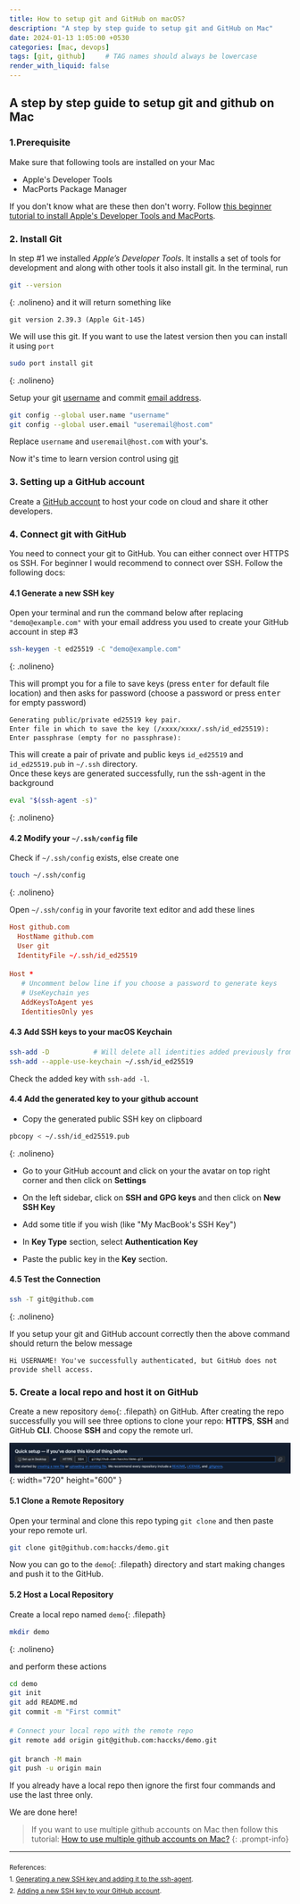 ```yaml
---
title: How to setup git and GitHub on macOS?
description: "A step by step guide to setup git and GitHub on Mac"
date: 2024-01-13 1:05:00 +0530
categories: [mac, devops]
tags: [git, github]     # TAG names should always be lowercase
render_with_liquid: false
---
```


## A step by step guide to setup git and github on Mac

### 1.Prerequisite

Make sure that following tools are installed on your Mac

+ Apple's Developer Tools
+ MacPorts Package Manager

If you don't know what are these then don't worry. Follow [this beginner tutorial to  install Apple's Developer Tools and MacPorts](https://www.haccks.com/posts/macports-install-and-usage/).

### 2. Install Git

In step #1 we installed *Apple’s Developer Tools*. It installs a set of tools for development and along with other tools it also install git. In the terminal, run 

```bash
git --version
```
{: .nolineno}
and it will return something like  

```
git version 2.39.3 (Apple Git-145)
```

We will use this git. If you want to use the latest version then you can install it using `port`  

```bash
sudo port install git
```
{: .nolineno}

Setup your git [username](https://docs.github.com/en/get-started/getting-started-with-git/setting-your-username-in-git) and commit [email address](https://docs.github.com/en/account-and-profile/setting-up-and-managing-your-personal-account-on-github/managing-email-preferences/setting-your-commit-email-address).

```bash
git config --global user.name "username"
git config --global user.email "useremail@host.com"
```

Replace `username` and `useremail@host.com` with your's.

Now it's time to learn version control using [git](https://rogerdudler.github.io/git-guide/)

### 3. Setting up a GitHub account

Create a [GitHub account](https://github.com/) to host your code on cloud and share it other developers.  

### 4. Connect git with GitHub

You need to connect your git to GitHub. You can either connect over HTTPS os SSH. For beginner I would recommend to connect over SSH. Follow the following docs:  

#### 4.1 Generate a new SSH key

Open your terminal and run the command below after replacing `"demo@example.com"` with your email address you used to create your GitHub account in step #3

```bash
ssh-keygen -t ed25519 -C "demo@example.com"
```
{: .nolineno}

This will prompt you for a file to save keys (press <kbd>enter</kbd> for default file location) and then asks for password (choose a password or press <kbd>enter</kbd> for empty password) 

```
Generating public/private ed25519 key pair.
Enter file in which to save the key (/xxxx/xxxx/.ssh/id_ed25519): 
Enter passphrase (empty for no passphrase): 
```

This will create a pair of private and public keys `id_ed25519` and `id_ed25519.pub` in `~/.ssh` directory.  
Once these keys are generated successfully, run the ssh-agent in the background  

```bash
eval "$(ssh-agent -s)"
```
{: .nolineno}

#### 4.2 Modify your `~/.ssh/config` file

Check if `~/.ssh/config` exists, else create one

```bash
touch ~/.ssh/config
```
{: .nolineno}

Open `~/.ssh/config` in your favorite text editor and add these lines

```conf
Host github.com
  HostName github.com
  User git
  IdentityFile ~/.ssh/id_ed25519

Host *
   # Uncomment below line if you choose a password to generate keys
   # UseKeychain yes
   AddKeysToAgent yes
   IdentitiesOnly yes
```

#### 4.3 Add SSH keys to your macOS Keychain

```bash
ssh-add -D           # Will delete all identities added previously from the ssh agent
ssh-add --apple-use-keychain ~/.ssh/id_ed25519
```

Check the added key with `ssh-add -l`.

#### 4.4 Add the generated key to your github account

+ Copy the generated public SSH key on clipboard

```bash
pbcopy < ~/.ssh/id_ed25519.pub
```
{: .nolineno}

+ Go to your GitHub account and click on your the avatar on top right corner and then click on **Settings**

+ On the left sidebar, click on **SSH and GPG keys** and then click on **New SSH Key**

+ Add some title if you wish (like "My MacBook's SSH Key")

+ In **Key Type** section, select **Authentication Key**

+ Paste the public key in the **Key** section.

#### 4.5 Test the Connection

```bash
ssh -T git@github.com
```
{: .nolineno}

If you setup your git and GitHub account correctly then the above command should return the below message 

```
Hi USERNAME! You've successfully authenticated, but GitHub does not provide shell access.
```

### 5. Create a local repo and host it on GitHub

Create a new repository `demo`{: .filepath} on GitHub. After creating the repo successfully you will see three options to clone your repo: **HTTPS**, **SSH** and GitHub **CLI**. Choose **SSH** and copy the remote url.

![img](assets/img/media/git-setup/repo-clone.png){: width="720" height="600" }

<!-- If you already have an existing repo then click on the repo and then click on **<>Code** and choose SSH

[!img]() -->

#### 5.1 Clone a Remote Repository

Open your terminal and clone this repo typing `git clone` and then paste your repo remote url. 

```bash
git clone git@github.com:haccks/demo.git
```

Now you can go to the `demo`{: .filepath} directory and start making changes and push it to the GitHub.

#### 5.2 Host a Local Repository

Create a local repo named `demo`{: .filepath}   

```bash
mkdir demo
```
{: .nolineno}

and perform these actions

```bash
cd demo
git init
git add README.md
git commit -m "First commit"

# Connect your local repo with the remote repo
git remote add origin git@github.com:haccks/demo.git

git branch -M main
git push -u origin main
```

If you already have a local repo then ignore the first four commands and use the last three only.

We are done here!

>If you want to use multiple github accounts on Mac then follow this tutorial: [How to use multiple github accounts on Mac?](https://www.haccks.com/posts/github-multi-ssh-key/)
{: .prompt-info}

------------------------
<sub>References:</sub>  
<sub>1. [Generating a new SSH key and adding it to the ssh-agent](https://docs.github.com/en/authentication/connecting-to-github-with-ssh/generating-a-new-ssh-key-and-adding-it-to-the-ssh-agent).
</sub>  
<sub>2. [Adding a new SSH key to your GitHub account](https://docs.github.com/en/authentication/connecting-to-github-with-ssh/adding-a-new-ssh-key-to-your-github-account).
</sub>
